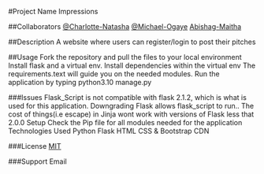 #Project Name
Impressions

##Collaborators
[@Charlotte-Natasha](https://www.github.com/Charlotte-Natasha)
[@Michael-Ogaye](https://www.github.com/Michael-Ogaye)
[Abishag-Maitha](https://www.github.com/Abishag-Maitha)

##Description
A website where users can register/login to post their pitches

##Usage
Fork the repository and pull the files to your local environment
Install flask and a virtual env.
Install dependencies within the virtual env
The requirements.text will guide you on the needed modules.
Run the application by typing python3.10 manage.py

###Issues
Flask_Script is not compatible with flask 2.1.2, which is what is used for this application. Downgrading Flask allows flask_script to run.. The cost of things(i.e escape) in Jinja wont work with versions of Flask less that 2.0.0
Setup
Check the Pip file for all modules needed for the application
Technologies Used
Python
Flask
HTML
CSS & Bootstrap CDN

###License
[MIT](https://choosealicense.com/licenses/mit/)

###Support
Email